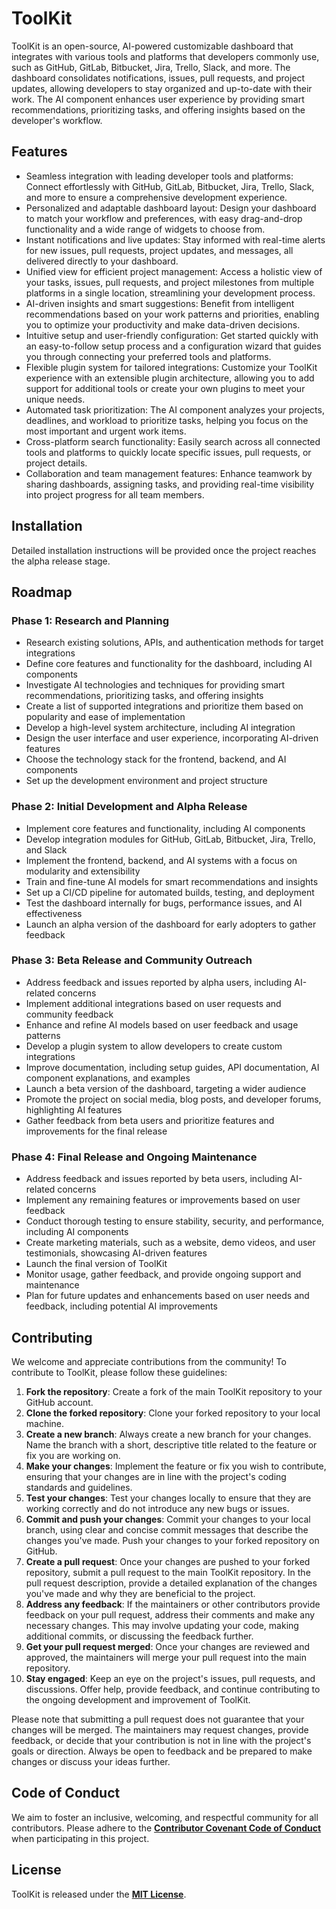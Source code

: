 # **ToolKit**

ToolKit is an open-source, AI-powered customizable dashboard that integrates with various tools and platforms that developers commonly use, such as GitHub, GitLab, Bitbucket, Jira, Trello, Slack, and more. The dashboard consolidates notifications, issues, pull requests, and project updates, allowing developers to stay organized and up-to-date with their work. The AI component enhances user experience by providing smart recommendations, prioritizing tasks, and offering insights based on the developer's workflow.

## **Features**

- Seamless integration with leading developer tools and platforms: Connect effortlessly with GitHub, GitLab, Bitbucket, Jira, Trello, Slack, and more to ensure a comprehensive development experience.
- Personalized and adaptable dashboard layout: Design your dashboard to match your workflow and preferences, with easy drag-and-drop functionality and a wide range of widgets to choose from.
- Instant notifications and live updates: Stay informed with real-time alerts for new issues, pull requests, project updates, and messages, all delivered directly to your dashboard.
- Unified view for efficient project management: Access a holistic view of your tasks, issues, pull requests, and project milestones from multiple platforms in a single location, streamlining your development process.
- AI-driven insights and smart suggestions: Benefit from intelligent recommendations based on your work patterns and priorities, enabling you to optimize your productivity and make data-driven decisions.
- Intuitive setup and user-friendly configuration: Get started quickly with an easy-to-follow setup process and a configuration wizard that guides you through connecting your preferred tools and platforms.
- Flexible plugin system for tailored integrations: Customize your ToolKit experience with an extensible plugin architecture, allowing you to add support for additional tools or create your own plugins to meet your unique needs.
- Automated task prioritization: The AI component analyzes your projects, deadlines, and workload to prioritize tasks, helping you focus on the most important and urgent work items.
- Cross-platform search functionality: Easily search across all connected tools and platforms to quickly locate specific issues, pull requests, or project details.
- Collaboration and team management features: Enhance teamwork by sharing dashboards, assigning tasks, and providing real-time visibility into project progress for all team members.

## **Installation**

Detailed installation instructions will be provided once the project reaches the alpha release stage.

## **Roadmap**

### **Phase 1: Research and Planning**

- Research existing solutions, APIs, and authentication methods for target integrations
- Define core features and functionality for the dashboard, including AI components
- Investigate AI technologies and techniques for providing smart recommendations, prioritizing tasks, and offering insights
- Create a list of supported integrations and prioritize them based on popularity and ease of implementation
- Develop a high-level system architecture, including AI integration
- Design the user interface and user experience, incorporating AI-driven features
- Choose the technology stack for the frontend, backend, and AI components
- Set up the development environment and project structure

### **Phase 2: Initial Development and Alpha Release**

- Implement core features and functionality, including AI components
- Develop integration modules for GitHub, GitLab, Bitbucket, Jira, Trello, and Slack
- Implement the frontend, backend, and AI systems with a focus on modularity and extensibility
- Train and fine-tune AI models for smart recommendations and insights
- Set up a CI/CD pipeline for automated builds, testing, and deployment
- Test the dashboard internally for bugs, performance issues, and AI effectiveness
- Launch an alpha version of the dashboard for early adopters to gather feedback

### **Phase 3: Beta Release and Community Outreach**

- Address feedback and issues reported by alpha users, including AI-related concerns
- Implement additional integrations based on user requests and community feedback
- Enhance and refine AI models based on user feedback and usage patterns
- Develop a plugin system to allow developers to create custom integrations
- Improve documentation, including setup guides, API documentation, AI component explanations, and examples
- Launch a beta version of the dashboard, targeting a wider audience
- Promote the project on social media, blog posts, and developer forums, highlighting AI features
- Gather feedback from beta users and prioritize features and improvements for the final release

### **Phase 4: Final Release and Ongoing Maintenance**

- Address feedback and issues reported by beta users, including AI-related concerns
- Implement any remaining features or improvements based on user feedback
- Conduct thorough testing to ensure stability, security, and performance, including AI components
- Create marketing materials, such as a website, demo videos, and user testimonials, showcasing AI-driven features
- Launch the final version of ToolKit
- Monitor usage, gather feedback, and provide ongoing support and maintenance
- Plan for future updates and enhancements based on user needs and feedback, including potential AI improvements

## **Contributing**

We welcome and appreciate contributions from the community! To contribute to ToolKit, please follow these guidelines:

1. **Fork the repository**: Create a fork of the main ToolKit repository to your GitHub account.
2. **Clone the forked repository**: Clone your forked repository to your local machine.
3. **Create a new branch**: Always create a new branch for your changes. Name the branch with a short, descriptive title related to the feature or fix you are working on.
4. **Make your changes**: Implement the feature or fix you wish to contribute, ensuring that your changes are in line with the project's coding standards and guidelines.
5. **Test your changes**: Test your changes locally to ensure that they are working correctly and do not introduce any new bugs or issues.
6. **Commit and push your changes**: Commit your changes to your local branch, using clear and concise commit messages that describe the changes you've made. Push your changes to your forked repository on GitHub.
7. **Create a pull request**: Once your changes are pushed to your forked repository, submit a pull request to the main ToolKit repository. In the pull request description, provide a detailed explanation of the changes you've made and why they are beneficial to the project.
8. **Address any feedback**: If the maintainers or other contributors provide feedback on your pull request, address their comments and make any necessary changes. This may involve updating your code, making additional commits, or discussing the feedback further.
9. **Get your pull request merged**: Once your changes are reviewed and approved, the maintainers will merge your pull request into the main repository.
10. **Stay engaged**: Keep an eye on the project's issues, pull requests, and discussions. Offer help, provide feedback, and continue contributing to the ongoing development and improvement of ToolKit.

Please note that submitting a pull request does not guarantee that your changes will be merged. The maintainers may request changes, provide feedback, or decide that your contribution is not in line with the project's goals or direction. Always be open to feedback and be prepared to make changes or discuss your ideas further.

## **Code of Conduct**

We aim to foster an inclusive, welcoming, and respectful community for all contributors. Please adhere to the **[Contributor Covenant Code of Conduct](https://www.contributor-covenant.org/version/2/0/code_of_conduct/)** when participating in this project.

## **License**

ToolKit is released under the **[MIT License](https://opensource.org/licenses/MIT)**.
